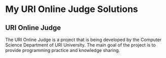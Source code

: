 # My URI Online Judge Solutions

## URI Online Judge

The URI Online Judge is a project that is being developed by the Computer Science Department of URI University.
The main goal of the project is to provide programming practice and knowledge sharing.
